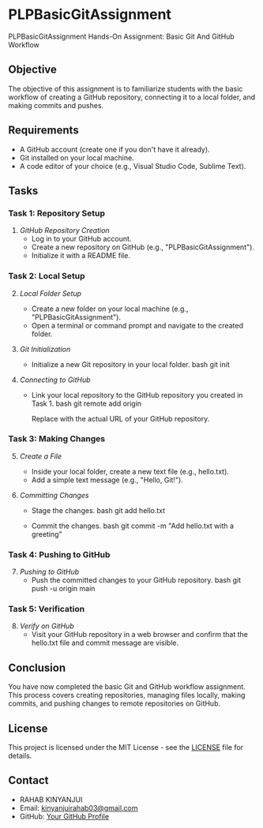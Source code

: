 # PLPBasicGitAssignment
PLPBasicGitAssignment
Hands-On Assignment: Basic Git And GitHub Workflow

## Objective

The objective of this assignment is to familiarize students with the basic workflow of creating a GitHub repository, connecting it to a local folder, and making commits and pushes.

## Requirements

- A GitHub account (create one if you don't have it already).
- Git installed on your local machine.
- A code editor of your choice (e.g., Visual Studio Code, Sublime Text).

## Tasks

### Task 1: Repository Setup

1. *GitHub Repository Creation*
   - Log in to your GitHub account.
   - Create a new repository on GitHub (e.g., "PLPBasicGitAssignment").
   - Initialize it with a README file.

### Task 2: Local Setup

2. *Local Folder Setup*
   - Create a new folder on your local machine (e.g., "PLPBasicGitAssignment").
   - Open a terminal or command prompt and navigate to the created folder.

3. *Git Initialization*
   - Initialize a new Git repository in your local folder.
     bash
     git init
     

4. *Connecting to GitHub*
   - Link your local repository to the GitHub repository you created in Task 1.
     bash
     git remote add origin <repository-url>
     
     Replace <repository-url> with the actual URL of your GitHub repository.

### Task 3: Making Changes

5. *Create a File*
   - Inside your local folder, create a new text file (e.g., hello.txt).
   - Add a simple text message (e.g., "Hello, Git!").

6. *Committing Changes*
   - Stage the changes.
     bash
     git add hello.txt
     
   - Commit the changes.
     bash
     git commit -m "Add hello.txt with a greeting"
     

### Task 4: Pushing to GitHub

7. *Pushing to GitHub*
   - Push the committed changes to your GitHub repository.
     bash
     git push -u origin main
     

### Task 5: Verification

8. *Verify on GitHub*
   - Visit your GitHub repository in a web browser and confirm that the hello.txt file and commit message are visible.

## Conclusion

You have now completed the basic Git and GitHub workflow assignment. This process covers creating repositories, managing files locally, making commits, and pushing changes to remote repositories on GitHub.

## License

This project is licensed under the MIT License - see the [LICENSE](LICENSE) file for details.

## Contact

- RAHAB KINYANJUI
- Email: kinyanjuirahab03@gmail.com
- GitHub: [Your GitHub Profile](https://github.com/RAHAB-123)